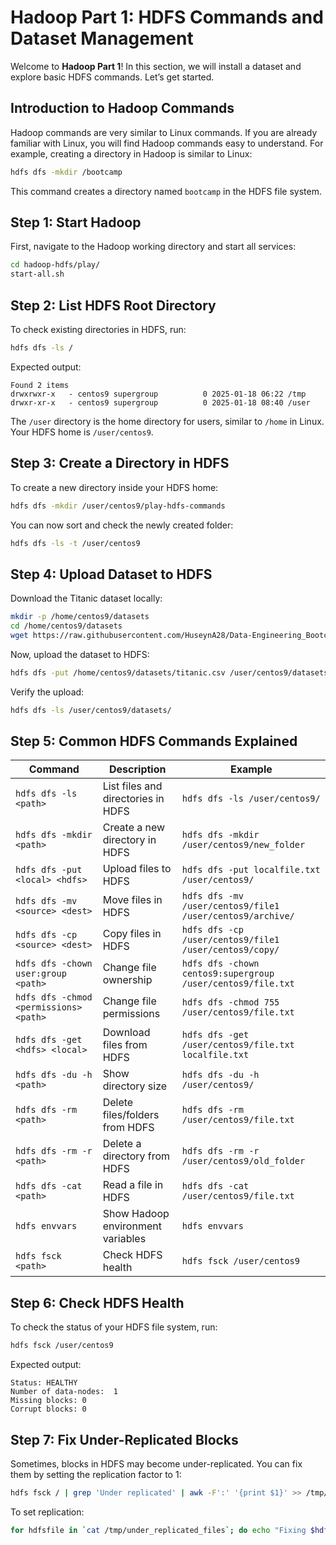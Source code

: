 # Hadoop Part 1: HDFS Commands and Dataset Management

Welcome to **Hadoop Part 1**! In this section, we will install a dataset and explore basic HDFS commands. Let’s get started.

## Introduction to Hadoop Commands

Hadoop commands are very similar to Linux commands. If you are already familiar with Linux, you will find Hadoop commands easy to understand. For example, creating a directory in Hadoop is similar to Linux:

```bash
hdfs dfs -mkdir /bootcamp
```

This command creates a directory named `bootcamp` in the HDFS file system.

## Step 1: Start Hadoop

First, navigate to the Hadoop working directory and start all services:

```bash
cd hadoop-hdfs/play/
start-all.sh
```

## Step 2: List HDFS Root Directory

To check existing directories in HDFS, run:

```bash
hdfs dfs -ls /
```

Expected output:

```
Found 2 items
drwxrwxr-x   - centos9 supergroup          0 2025-01-18 06:22 /tmp
drwxr-xr-x   - centos9 supergroup          0 2025-01-18 08:40 /user
```

The `/user` directory is the home directory for users, similar to `/home` in Linux. Your HDFS home is `/user/centos9`.

## Step 3: Create a Directory in HDFS

To create a new directory inside your HDFS home:

```bash
hdfs dfs -mkdir /user/centos9/play-hdfs-commands
```

You can now sort and check the newly created folder:

```bash
hdfs dfs -ls -t /user/centos9
```

## Step 4: Upload Dataset to HDFS

Download the Titanic dataset locally:

```bash
mkdir -p /home/centos9/datasets
cd /home/centos9/datasets
wget https://raw.githubusercontent.com/HuseynA28/Data-Engineering_Bootcamp/refs/heads/main/datasets/titanic.csv
```

Now, upload the dataset to HDFS:

```bash
hdfs dfs -put /home/centos9/datasets/titanic.csv /user/centos9/datasets/
```

Verify the upload:

```bash
hdfs dfs -ls /user/centos9/datasets/
```

## Step 5: Common HDFS Commands Explained

| Command | Description | Example |
|---------|-------------|---------|
| `hdfs dfs -ls <path>` | List files and directories in HDFS | `hdfs dfs -ls /user/centos9/` |
| `hdfs dfs -mkdir <path>` | Create a new directory in HDFS | `hdfs dfs -mkdir /user/centos9/new_folder` |
| `hdfs dfs -put <local> <hdfs>` | Upload files to HDFS | `hdfs dfs -put localfile.txt /user/centos9/` |
| `hdfs dfs -mv <source> <dest>` | Move files in HDFS | `hdfs dfs -mv /user/centos9/file1 /user/centos9/archive/` |
| `hdfs dfs -cp <source> <dest>` | Copy files in HDFS | `hdfs dfs -cp /user/centos9/file1 /user/centos9/copy/` |
| `hdfs dfs -chown user:group <path>` | Change file ownership | `hdfs dfs -chown centos9:supergroup /user/centos9/file.txt` |
| `hdfs dfs -chmod <permissions> <path>` | Change file permissions | `hdfs dfs -chmod 755 /user/centos9/file.txt` |
| `hdfs dfs -get <hdfs> <local>` | Download files from HDFS | `hdfs dfs -get /user/centos9/file.txt localfile.txt` |
| `hdfs dfs -du -h <path>` | Show directory size | `hdfs dfs -du -h /user/centos9/` |
| `hdfs dfs -rm <path>` | Delete files/folders from HDFS | `hdfs dfs -rm /user/centos9/file.txt` |
| `hdfs dfs -rm -r <path>` | Delete a directory from HDFS | `hdfs dfs -rm -r /user/centos9/old_folder` |
| `hdfs dfs -cat <path>` | Read a file in HDFS | `hdfs dfs -cat /user/centos9/file.txt` |
| `hdfs envvars` | Show Hadoop environment variables | `hdfs envvars` |
| `hdfs fsck <path>` | Check HDFS health | `hdfs fsck /user/centos9` |

## Step 6: Check HDFS Health

To check the status of your HDFS file system, run:

```bash
hdfs fsck /user/centos9
```

Expected output:

```
Status: HEALTHY
Number of data-nodes:  1
Missing blocks: 0
Corrupt blocks: 0
```

## Step 7: Fix Under-Replicated Blocks

Sometimes, blocks in HDFS may become under-replicated. You can fix them by setting the replication factor to 1:

```bash
hdfs fsck / | grep 'Under replicated' | awk -F':' '{print $1}' >> /tmp/under_replicated_files
```

To set replication:

```bash
for hdfsfile in `cat /tmp/under_replicated_files`; do echo "Fixing $hdfsfile :" ;  hadoop fs -setrep 1 $hdfsfile; done
```


